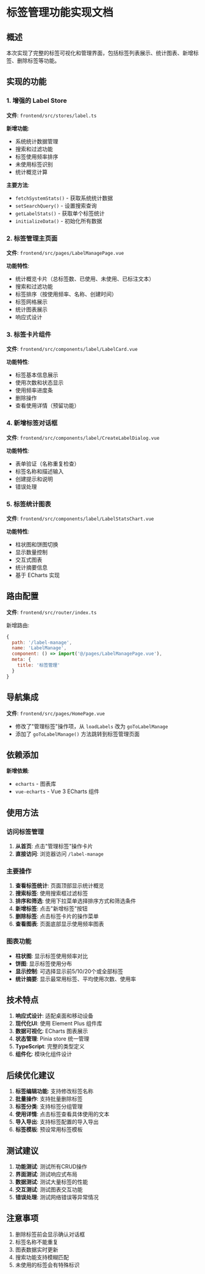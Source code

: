 # 标签管理功能实现文档

## 概述

本次实现了完整的标签可视化和管理界面，包括标签列表展示、统计图表、新增标签、删除标签等功能。

## 实现的功能

### 1. 增强的 Label Store

**文件**: `frontend/src/stores/label.ts`

**新增功能**:
- 系统统计数据管理
- 搜索和过滤功能
- 标签使用频率排序
- 未使用标签识别
- 统计概览计算

**主要方法**:
- `fetchSystemStats()` - 获取系统统计数据
- `setSearchQuery()` - 设置搜索查询
- `getLabelStats()` - 获取单个标签统计
- `initializeData()` - 初始化所有数据

### 2. 标签管理主页面

**文件**: `frontend/src/pages/LabelManagePage.vue`

**功能特性**:
- 统计概览卡片（总标签数、已使用、未使用、已标注文本）
- 搜索和过滤功能
- 标签排序（按使用频率、名称、创建时间）
- 标签网格展示
- 统计图表展示
- 响应式设计

### 3. 标签卡片组件

**文件**: `frontend/src/components/label/LabelCard.vue`

**功能特性**:
- 标签基本信息展示
- 使用次数和状态显示
- 使用频率进度条
- 删除操作
- 查看使用详情（预留功能）

### 4. 新增标签对话框

**文件**: `frontend/src/components/label/CreateLabelDialog.vue`

**功能特性**:
- 表单验证（名称重复检查）
- 标签名称和描述输入
- 创建提示和说明
- 错误处理

### 5. 标签统计图表

**文件**: `frontend/src/components/label/LabelStatsChart.vue`

**功能特性**:
- 柱状图和饼图切换
- 显示数量控制
- 交互式图表
- 统计摘要信息
- 基于 ECharts 实现

## 路由配置

**文件**: `frontend/src/router/index.ts`

新增路由:
```javascript
{
  path: '/label-manage',
  name: 'LabelManage',
  component: () => import('@/pages/LabelManagePage.vue'),
  meta: {
    title: '标签管理'
  }
}
```

## 导航集成

**文件**: `frontend/src/pages/HomePage.vue`

- 修改了"管理标签"操作项，从 `loadLabels` 改为 `goToLabelManage`
- 添加了 `goToLabelManage()` 方法跳转到标签管理页面

## 依赖添加

**新增依赖**:
- `echarts` - 图表库
- `vue-echarts` - Vue 3 ECharts 组件

## 使用方法

### 访问标签管理

1. **从首页**: 点击"管理标签"操作卡片
2. **直接访问**: 浏览器访问 `/label-manage`

### 主要操作

1. **查看标签统计**: 页面顶部显示统计概览
2. **搜索标签**: 使用搜索框过滤标签
3. **排序和筛选**: 使用下拉菜单选择排序方式和筛选条件
4. **新增标签**: 点击"新增标签"按钮
5. **删除标签**: 点击标签卡片的操作菜单
6. **查看图表**: 页面底部显示使用频率图表

### 图表功能

- **柱状图**: 显示标签使用频率对比
- **饼图**: 显示标签使用分布
- **显示控制**: 可选择显示前5/10/20个或全部标签
- **统计摘要**: 显示最常用标签、平均使用次数、使用率

## 技术特点

1. **响应式设计**: 适配桌面和移动设备
2. **现代化UI**: 使用 Element Plus 组件库
3. **数据可视化**: ECharts 图表展示
4. **状态管理**: Pinia store 统一管理
5. **TypeScript**: 完整的类型定义
6. **组件化**: 模块化组件设计

## 后续优化建议

1. **标签编辑功能**: 支持修改标签名称
2. **批量操作**: 支持批量删除标签
3. **标签分类**: 支持标签分组管理
4. **使用详情**: 点击标签查看具体使用的文本
5. **导入导出**: 支持标签配置的导入导出
6. **标签模板**: 预设常用标签模板

## 测试建议

1. **功能测试**: 测试所有CRUD操作
2. **界面测试**: 测试响应式布局
3. **数据测试**: 测试大量标签的性能
4. **交互测试**: 测试图表交互功能
5. **错误处理**: 测试网络错误等异常情况

## 注意事项

1. 删除标签前会显示确认对话框
2. 标签名称不能重复
3. 图表数据实时更新
4. 搜索功能支持模糊匹配
5. 未使用的标签会有特殊标识 